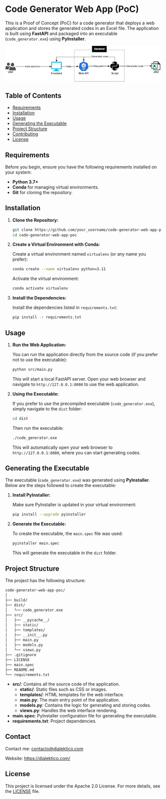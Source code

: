 
# Code Generator Web App (PoC)

This is a Proof of Concept (PoC) for a code generator that deploys a web application and stores the generated codes in an Excel file. The application is built using **FastAPI** and packaged into an executable (`code_generator.exe`) using **PyInstaller**.

<p align="center">
  <img src="files/flow-diagram.jpg" alt="Flow Diagram">
</p>

## Table of Contents

- [Requirements](#requirements)
- [Installation](#installation)
- [Usage](#usage)
- [Generating the Executable](#generating-the-executable)
- [Project Structure](#project-structure)
- [Contributing](#contributing)
- [License](#license)

## Requirements

Before you begin, ensure you have the following requirements installed on your system:

- **Python 3.7+**
- **Conda** for managing virtual environments.
- **Git** for cloning the repository.

## Installation

1. **Clone the Repository:**

   ```bash
   git clone https://github.com/your_username/code-generator-web-app-poc.git
   cd code-generator-web-app-poc
   ```

2. **Create a Virtual Environment with Conda:**

   Create a virtual environment named `virtualenv` (or any name you prefer):

   ```bash
   conda create --name virtualenv python=3.11
   ```

   Activate the virtual environment:

   ```bash
   conda activate virtualenv
   ```

3. **Install the Dependencies:**

   Install the dependencies listed in `requirements.txt`:

   ```bash
   pip install -r requirements.txt
   ```

## Usage

1. **Run the Web Application:**

   You can run the application directly from the source code (if you prefer not to use the executable):

   ```bash
   python src/main.py
   ```

   This will start a local FastAPI server. Open your web browser and navigate to `http://127.0.0.1:8000` to use the web application.

2. **Using the Executable:**

   If you prefer to use the precompiled executable (`code_generator.exe`), simply navigate to the `dist` folder:

   ```bash
   cd dist
   ```

   Then run the executable:

   ```bash
   ./code_generator.exe
   ```

   This will automatically open your web browser to `http://127.0.0.1:8000`, where you can start generating codes.

## Generating the Executable

The executable (`code_generator.exe`) was generated using **PyInstaller**. Below are the steps followed to create the executable:

1. **Install PyInstaller:**

   Make sure PyInstaller is updated in your virtual environment:

   ```bash
   pip install --upgrade pyinstaller
   ```

2. **Generate the Executable:**

   To create the executable, the `main.spec` file was used:

   ```bash
   pyinstaller main.spec
   ```

   This will generate the executable in the `dist` folder.

## Project Structure

The project has the following structure:

```
code-generator-web-app-poc/
│
├── build/
├── dist/
│   └── code_generator.exe
├── src/
│   ├── __pycache__/
│   ├── static/
│   ├── templates/
│   ├── __init__.py
│   ├── main.py
│   ├── models.py
│   └── views.py
├── .gitignore
├── LICENSE
├── main.spec
├── README.md
└── requirements.txt
```

- **src/**: Contains all the source code of the application.
  - **static/**: Static files such as CSS or images.
  - **templates/**: HTML templates for the web interface.
  - **main.py**: The main entry point of the application.
  - **models.py**: Contains the logic for generating and storing codes.
  - **views.py**: Handles the web interface rendering.
- **main.spec**: PyInstaller configuration file for generating the executable.
- **requirements.txt**: Project dependencies.

## Contact

Contact me: contacto@dialektico.com

Website: https://dialektico.com/

## License

This project is licensed under the Apache 2.0 License. For more details, see the [LICENSE](LICENSE) file.
